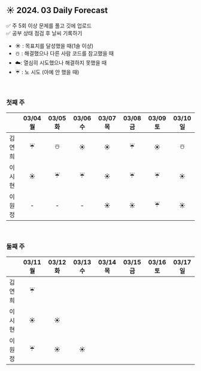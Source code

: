## ☀️ 2024. 03 Daily Forecast

✅ 주 5회 이상 문제를 풀고 깃에 업로드    
✅ 공부 상태 점검 후 날씨 기록하기 
- ☀️ : 목표치를 달성했을 때(1솔 이상)
- ☃️ : 해결했으나 다른 사람 코드를 참고했을 때
- ☁️: 열심히 시도했으나 해결하지 못했을 때
- ☔ : 노 시도 (아예 안 했을 때)

<br>

### 첫째 주

  
|      | 03/04 월 | 03/05 화 | 03/06 수 | 03/07 목 | 03/08 금 | 03/09 토 | 03/10 일 |
|------|:-----:|:-----:|:-----:|:-----:|:-----:|:-----:|:-----:|
| 김연희 | ☔ | ☃️ | ☀️ | ☀️ | ☔ | ☀️ | ☃️ |
| 이시현 | ☀️ |  ☔  |  ☔    |  ☀️    |   ☔   |   ☔   |  ☀️   | 
| 이원정 |  -  |   -   |  -  |  ☀️  |   ☀️   |   ☔   |  ☀️   | 

<br>

### 둘째 주

  
|      | 03/11 월 | 03/12 화 | 03/13 수 | 03/14 목 | 03/15 금 | 03/16 토 | 03/17 일 |
|------|:-----:|:-----:|:-----:|:-----:|:-----:|:-----:|:-----:|
| 김연희 | ☔ |  |  |  |  |  |  |
| 이시현 | ☀️ | ☀️ |  |  |  |  |  |
| 이원정 | ☔ | ☀️ | ☀️ |  |  |  |  |
